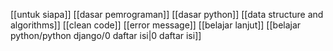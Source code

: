 [[untuk siapa]]
[[dasar pemrograman]]
[[dasar python]]
[[data structure and algorithms]]
[[clean code]]
[[error message]]
[[belajar lanjut]]
[[belajar python/python django/0 daftar isi|0 daftar isi]]
